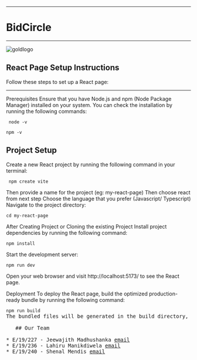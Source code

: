 ___
# BidCircle
___

![goldlogo](https://github.com/cepdnaclk/e19-co226-Auction-Website/assets/115687865/f023c78e-84ea-449b-bfc5-3690a12c3817)


## React Page Setup Instructions
Follow these steps to set up a React page:
___
Prerequisites
Ensure that you have Node.js and npm (Node Package Manager) installed on your system. You can check the installation by running the following commands:
 <pre><code> node -v</code></pre>
  <pre><code>npm -v</code></pre>
## Project Setup
Create a new React project by running the following command in your terminal:

 <pre><code> npm create vite</code></pre>
Then provide a name for the project (eg: my-react-page)
Then choose react from next step
Choose the language that you prefer (Javascript/ Typescript)
Navigate to the project directory:

  <pre><code>cd my-react-page</code></pre>
After Creating Project or Cloning the existing Project
Install project dependencies by running the following command:

  <pre><code>npm install</code></pre>
Start the development server:

  <pre><code>npm run dev</code></pre>
Open your web browser and visit http://localhost:5173/ to see the React page.

  


Deployment
To deploy the React page, build the optimized production-ready bundle by running the following command:
  <pre><code>npm run build</code>
The bundled files will be generated in the build directory, which can be deployed to a web server.

   ## Our Team

* E/19/227 - Jeewajith Madhushanka <a href="e19227@eng.pdn.ac.lk">email</a>
* E/19/236 - Lahiru Manikdiwela <a href="e19236@eng.pdn.ac.lk">email</a>
* E/19/240 - Shenal Mendis <a href = "e19236@eng.pdn.ac.lk">email</a>
